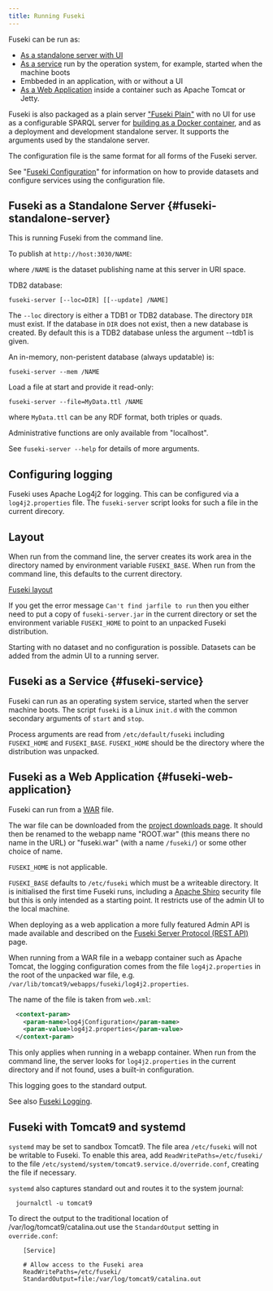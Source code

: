 ```yaml
---
title: Running Fuseki
---
```


Fuseki can be run as:

* [As a standalone server with UI](#fuseki-standalone-server)
* [As a service](#fuseki-service) run by the operation system, 
   for example, started when the machine boots
* Embbeded in an application, with or without a UI
* [As a Web Application](#fuseki-web-application) inside a container such as Apache Tomcat or Jetty.

Fuseki is also packaged as a plain server ["Fuseki Plain"](fuseki-plain.html)
with no UI for use as a configurable SPARQL server for [building as a Docker
container](fuseki-docker.html), and as a deployment and development standalone
server. It supports the arguments used by the standalone server. 

The configuration file is the same format for all forms of the Fuseki server.

See "[Fuseki Configuration](fuseki-configuration.html)" for information on
how to provide datasets and configure services using the configuration file.

## Fuseki as a Standalone Server {#fuseki-standalone-server}

This is running Fuseki from the command line.

To publish at `http://host:3030/NAME`:

where `/NAME` is the dataset publishing name at this server in URI space.

TDB2 database:

    fuseki-server [--loc=DIR] [[--update] /NAME]

The `--loc` directory is either a TDB1 or TDB2 database. 
The directory `DIR` must exist.
If the database in `DIR` does not exist, then a new database is created. By
default this is a TDB2 database unless the argument --tdb1 is given.

An in-memory, non-peristent database (always updatable) is:

    fuseki-server --mem /NAME

Load a file at start and provide it read-only:

    fuseki-server --file=MyData.ttl /NAME

where `MyData.ttl` can be any RDF format, both triples or quads. 

Administrative functions are only available from "localhost".

See `fuseki-server --help` for details of more arguments.

## Configuring logging

Fuseki uses Apache Log4j2 for logging. This can be configured via 
a `log4j2.properties` file. The `fuseki-server` script looks for
such a file in the current direcory.

## Layout

When run from the command line, the server creates its work area in the
directory named by environment variable `FUSEKI_BASE`. When run from the
command line, this defaults to the current directory.

[Fuseki layout](fuseki-layout.html)

If you get the error message `Can't find jarfile to run` then you either
need to put a copy of `fuseki-server.jar` in the current directory or set
the environment variable `FUSEKI_HOME` to point to an unpacked Fuseki
distribution.

Starting with no dataset and no configuration is possible.
Datasets can be added from the admin UI to a running server.

## Fuseki as a Service {#fuseki-service}

Fuseki can run as an operating system service, started when the server
machine boots.  The script `fuseki` is a Linux `init.d` with the common
secondary arguments of `start` and `stop`.

Process arguments are read from `/etc/default/fuseki` including
`FUSEKI_HOME` and `FUSEKI_BASE`.  `FUSEKI_HOME` should be the directory
where the distribution was unpacked.

## Fuseki as a Web Application {#fuseki-web-application}

Fuseki can run from a
[WAR](http://en.wikipedia.org/wiki/WAR_%28file_format%29) file. 

The war file can be downloaded from the [project downloads page](/download/). It
should then be renamed to the webapp name "ROOT.war" (this means there no name
in the URL) or "fuseki.war" (with a name `/fuseki/`) or some other choice of
name.

`FUSEKI_HOME` is not applicable.

`FUSEKI_BASE` defaults to `/etc/fuseki` which must be a writeable
directory.  It is initialised the first time Fuseki runs, including a
[Apache Shiro](http://shiro.apache.org/) security file but this is only
intended as a starting point.  It restricts use of the admin UI to the
local machine.

When deploying as a web application a more fully featured Admin API is
made available and described on the 
[Fuseki Server Protocol (REST API)](fuseki-server-protocol.html) page.

When running from a WAR file in a webapp container such as Apache Tomcat, the
logging configuration comes from the file `log4j2.properties` in the root of the
unpacked war file, e.g. `/var/lib/tomcat9/webapps/fuseki/log4j2.properties`.

The name of the file is taken from `web.xml`:

```xml
  <context-param>
    <param-name>log4jConfiguration</param-name>
    <param-value>log4j2.properties</param-value>
  </context-param>
```

This only applies when running in a webapp container. When run from the command
line, the server looks for `log4j2.properties` in the current directory and if
not found, uses a built-in configuration.

This logging goes to the standard output.

See also [Fuseki Logging](./fuseki-logging.html).

## Fuseki with Tomcat9 and systemd

`systemd` may be set to sandbox Tomcat9. The file area `/etc/fuseki` will not
be writable to Fuseki. To enable this area, add `ReadWritePaths=/etc/fuseki/` to
the file `/etc/systemd/system/tomcat9.service.d/override.conf`,
creating the file if necessary.

`systemd` also captures standard out and routes it to the system journal:

```
  journalctl -u tomcat9
```

To direct the output to the traditional location of
/var/log/tomcat9/catalina.out use the `StandardOutput` setting in `override.conf`:

```
    [Service]
   
    # Allow access to the Fuseki area
    ReadWritePaths=/etc/fuseki/
    StandardOutput=file:/var/log/tomcat9/catalina.out
```
